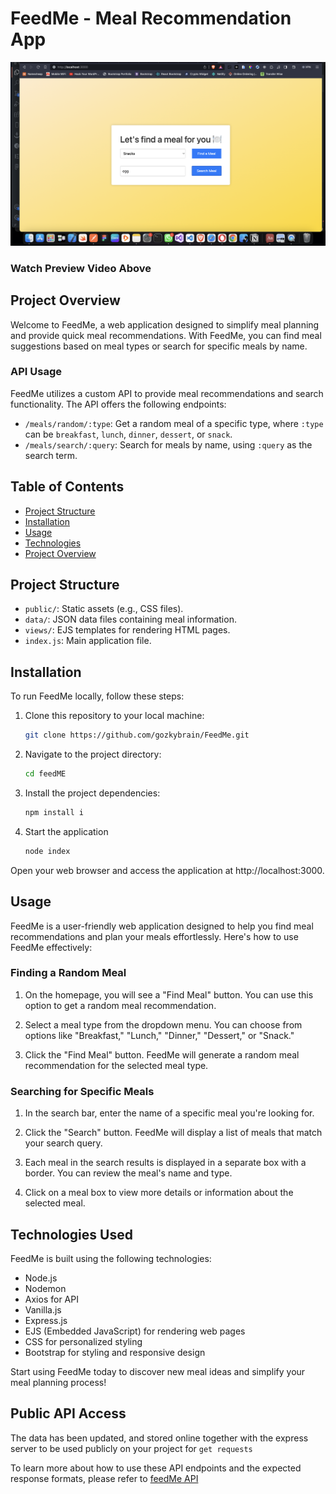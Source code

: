 # FeedMe - Meal Recommendation App

[![Click to watch video](./public/feedMe.png)](./public/feedMe.mp4)
### Watch Preview Video Above


## Project Overview
 
Welcome to FeedMe, a web application designed to simplify meal planning and provide quick meal recommendations. With FeedMe, you can find meal suggestions based on meal types or search for specific meals by name.

### API Usage

FeedMe utilizes a custom API to provide meal recommendations and search functionality. The API offers the following endpoints: 

- `/meals/random/:type`: Get a random meal of a specific type, where `:type` can be `breakfast`, `lunch`, `dinner`, `dessert`, or `snack`.
- `/meals/search/:query`: Search for meals by name, using `:query` as the search term.

## Table of Contents

- [Project Structure](#project-structure)
- [Installation](#installation)
- [Usage](#usage)
- [Technologies](#technologies-used)
- [Project Overview](#project-overview)

## Project Structure

- `public/`: Static assets (e.g., CSS files).
- `data/`: JSON data files containing meal information.
- `views/`: EJS templates for rendering HTML pages.
- `index.js`: Main application file.

## Installation

To run FeedMe locally, follow these steps:

1. Clone this repository to your local machine:

    ```bash
    git clone https://github.com/gozkybrain/FeedMe.git

2. Navigate to the project directory:

    ```bash
    cd feedME

 3. Install the project dependencies:
    ```bash
    npm install i

4. Start the application
    ```bash
    node index

Open your web browser and access the application at http://localhost:3000.


## Usage

FeedMe is a user-friendly web application designed to help you find meal recommendations and plan your meals effortlessly. Here's how to use FeedMe effectively:

### Finding a Random Meal

1. On the homepage, you will see a "Find Meal" button. You can use this option to get a random meal recommendation.

2. Select a meal type from the dropdown menu. You can choose from options like "Breakfast," "Lunch," "Dinner," "Dessert," or "Snack."

3. Click the "Find Meal" button. FeedMe will generate a random meal recommendation for the selected meal type.

### Searching for Specific Meals

1. In the search bar, enter the name of a specific meal you're looking for.

2. Click the "Search" button. FeedMe will display a list of meals that match your search query.

3. Each meal in the search results is displayed in a separate box with a border. You can review the meal's name and type.

4. Click on a meal box to view more details or information about the selected meal.

## Technologies Used

FeedMe is built using the following technologies:

- Node.js
- Nodemon
- Axios for API
- Vanilla.js
- Express.js
- EJS (Embedded JavaScript) for rendering web pages
- CSS for personalized styling
- Bootstrap for styling and responsive design

Start using FeedMe today to discover new meal ideas and simplify your meal planning process!

## Public API Access
The data has been updated, and stored online together with the express server to be used publicly on your project for `get requests` 

To learn more about how to use these API endpoints and the expected response formats, please refer to [feedMe API](https://github.com/Gozkybrain/feedMe-API)

